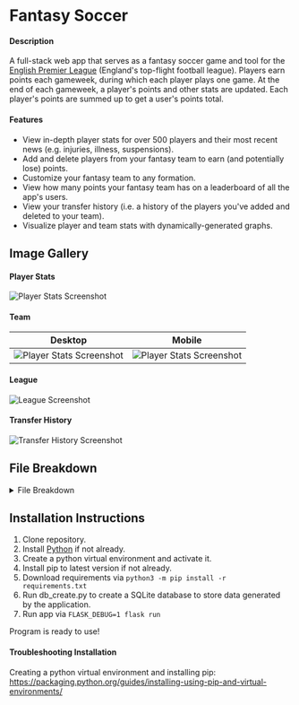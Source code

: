 # Fantasy Soccer

#### Description
A full-stack web app that serves as a fantasy soccer game and tool for the [English Premier League](https://en.wikipedia.org/wiki/Premier_League) (England's top-flight football league). Players earn points each gameweek, during which each player plays one game. At the end of each gameweek, a player's points and other stats are updated. Each player's points are summed up to get a user's points total.

#### Features
* View in-depth player stats for over 500 players and their most recent news (e.g. injuries, illness, suspensions).
* Add and delete players from your fantasy team to earn (and potentially lose) points. 
* Customize your fantasy team to any formation.
* View how many points your fantasy team has on a leaderboard of all the app's users.
* View your transfer history (i.e. a history of the players you've added and deleted to your team).
* Visualize player and team stats with dynamically-generated graphs.

## Image Gallery
#### Player Stats
![Player Stats Screenshot](https://drive.google.com/uc?export=view&id=11G0NzSz667Fx3sKfzwApVTjS6odQJO78)
#### Team
| Desktop | Mobile |
| --- | --- |
| ![Player Stats Screenshot](https://drive.google.com/uc?export=view&id=1ri-bWxVzuHhyWYzRsmPTiMt9Pt3hSWfD) | ![Player Stats Screenshot](https://drive.google.com/uc?export=view&id=1lcAb0iQNuRL6wUgy2LSLUT6Kawyp6Yl5) |
#### League
![League Screenshot](https://drive.google.com/uc?export=view&id=120EwVe6sNbFl7O3HiNcQerjryD3HffYa)
#### Transfer History
![Transfer History Screenshot](https://drive.google.com/uc?export=view&id=1elv3DcnApjXDMr2rmjIO8CWhMX3oJ9PF)

## File Breakdown
<details>
	<summary>File Breakdown</summary>
	<table>
		<tr>
			<th>app.py</th>
			<th>helpers.py</th>
		</tr>
		<tr>
			<td>App controller</td>
			<td>Helper Functions</td>
		</tr>
	</table>
	Templates
	<table>
		<tr>
			<th>history.html</th>
			<th>index.html</th>
			<th>layout.html</th>
			<th>league.html</th>
			<th>login.html</th>
			<th>player.html</th>
			<th>players.html</th>
			<th>register.html</th>
			<th>team.html</th>
		</tr>
		<tr>
			<td>Display a table of user's transfer history</td>
			<td>App homepage</td>
			<td> Base layout for each page</td>
			<td>Display leaderboard</td>
			<td>Login page</td>
			<td>Display player info and stats</td>
			<td>Search for players page</td>
			<td>Register page</td>
			<td>Display players in team</td>
		</tr>
	</table>
	Static
	<table>
		<tr>
			<th>styles.css</th>
			<th>styles.js</th>
		</tr>
		<tr>
			<td>App's stylesheet</td>
			<td>App's Javascript functions</td>
		</tr>
	</table>
</details>

## Installation Instructions
1. Clone repository.
2. Install [Python](https://www.python.org/downloads/) if not already.
3. Create a python virtual environment and activate it.
4. Install pip to latest version if not already.
5. Download requirements via ```python3 -m pip install -r requirements.txt``` 
6. Run db_create.py to create a SQLite database to store data generated by the application.
7. Run app via ```FLASK_DEBUG=1 flask run```

Program is ready to use!

#### Troubleshooting Installation
Creating a python virtual environment and installing pip: https://packaging.python.org/guides/installing-using-pip-and-virtual-environments/
